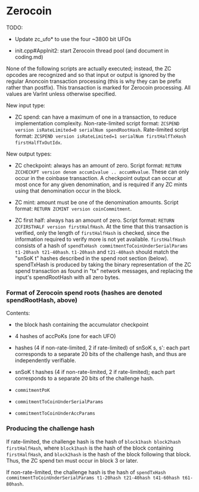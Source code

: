 Zerocoin
=====================

TODO:

* Update zc_ufo* to use the four ~3800 bit UFOs

* init.cpp#AppInit2: start Zerocoin thread pool (and document in coding.md)


None of the following scripts are actually executed; instead, the ZC opcodes
are recognized and so that input or output is ignored by the regular Anoncoin
transaction processing (this is why they can be prefix rather than postfix).
This transaction is marked for Zerocoin processing. All values are VarInt
unless otherwise specified.

New input type:

* ZC spend: can have a maximum of one in a transaction, to reduce
  implementation complexity.
  Non-rate-limited script format: `ZCSPEND version isRateLimited=0 serialNum spendRootHash`.
  Rate-limited script format: `ZCSPEND version isRateLimited=1 serialNum firstHalfTxHash firstHalfTxOutIdx`.

New output types:

* ZC checkpoint: always has an amount of zero.
  Script format: `RETURN ZCCHECKPT version denom accum1value .. accumNvalue`.
  These can only occur in the coinbase transaction. A checkpoint output can
  occur at most once for any given denomination, and is required if any ZC mints
  using that denomination occur in the block.

* ZC mint: amount must be one of the denomination amounts.
  Script format: `RETURN ZCMINT version coinCommitment`.

* ZC first half: always has an amount of zero.
  Script format: `RETURN ZCFIRSTHALF version firstHalfHash`.
  At the time that this transaction is verified, only the length of `firstHalfHash`
  is checked, since the information required to verify more is not yet
  available.
  `firstHalfHash` consists of a hash of `spendTxHash commitmentToCoinUnderSerialParams t1-20hash t21-40hash`.
  `t1-20hash` and `t21-40hash` should match the "snSoK t" hashes described in
  the spend root section (below). spendTxHash is produced by taking the binary
  representation of the ZC spend transaction as found in "tx" network messages,
  and replacing the input's spendRootHash with all zero bytes.



### Format of Zerocoin spend roots (hashes are denoted spendRootHash, above)

Contents:

* the block hash containing the accumulator checkpoint

* 4 hashes of accPoKs (one for each UFO)

* hashes (4 if non-rate-limited, 2 if rate-limited) of snSoK s, s': each part
  corresponds to a separate 20 bits of the challenge hash, and thus are
  independently verifiable.

* snSoK t hashes (4 if non-rate-limited, 2 if rate-limited); each part corresponds
  to a separate 20 bits of the challenge hash.

* `commitmentPoK`

* `commitmentToCoinUnderSerialParams`

* `commitmentToCoinUnderAccParams`


### Producing the challenge hash

If rate-limited, the challenge hash is the hash of `block1hash block2hash firstHalfHash`,
where `block1hash` is the hash of the block containing `firstHalfHash`, and
`block2hash` is the hash of the block following that block. Thus, the ZC spend
txn must occur in block 3 or later.

If non-rate-limited, the challenge hash is the hash of `spendTxHash commitmentToCoinUnderSerialParams t1-20hash t21-40hash t41-60hash t61-80hash`.

